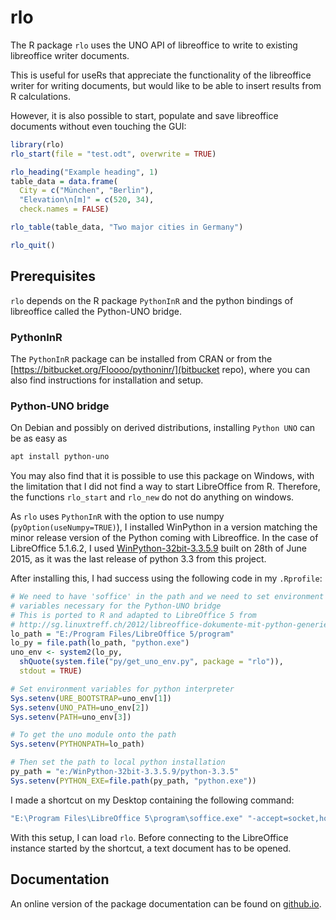 # rlo

The R package `rlo` uses the UNO API of libreoffice to write to existing
libreoffice writer documents.

This is useful for useRs that appreciate the functionality of the libreoffice
writer for writing documents, but would like to be able to insert results from
R calculations.

However, it is also possible to start, populate and save libreoffice documents
without even touching the GUI:

```r
library(rlo)
rlo_start(file = "test.odt", overwrite = TRUE)

rlo_heading("Example heading", 1)
table_data = data.frame(
  City = c("München", "Berlin"),
  "Elevation\n[m]" = c(520, 34),
  check.names = FALSE)

rlo_table(table_data, "Two major cities in Germany")

rlo_quit()
```

## Prerequisites

`rlo` depends on the R package `PythonInR` and the python bindings of
libreoffice called the Python-UNO bridge.

### PythonInR

The `PythonInR` package can be installed from CRAN or from the
[https://bitbucket.org/Floooo/pythoninr/](bitbucket repo), where you can also
find instructions for installation and setup.

### Python-UNO bridge

On Debian and possibly on derived distributions, installing `Python UNO` can be
as easy as

```bash
apt install python-uno
```

You may also find that it is possible to use this package on Windows, with the
limitation that I did not find a way to start LibreOffice from R. Therefore,
the functions `rlo_start` and `rlo_new` do not do anything on windows.

As `rlo` uses `PythonInR` with the option to use numpy (`pyOption(useNumpy=TRUE)`),
I installed WinPython in a version matching the minor release version of the Python
coming with Libreoffice. In the case of LibreOffice 5.1.6.2, I used
[WinPython-32bit-3.3.5.9](https://github.com/winpython/winpython/releases/tag/1.2.20150628b)
built on 28th of June 2015, as it was the last release of python 3.3 from this project.

After installing this, I had success using the following code in my `.Rprofile`:

```r
# We need to have 'soffice' in the path and we need to set environment
# variables necessary for the Python-UNO bridge
# This is ported to R and adapted to LibreOffice 5 from 
# http://sg.linuxtreff.ch/2012/libreoffice-dokumente-mit-python-generieren/
lo_path = "E:/Program Files/LibreOffice 5/program"
lo_py = file.path(lo_path, "python.exe")
uno_env <- system2(lo_py, 
  shQuote(system.file("py/get_uno_env.py", package = "rlo")),
  stdout = TRUE)

# Set environment variables for python interpreter
Sys.setenv(URE_BOOTSTRAP=uno_env[1])
Sys.setenv(UNO_PATH=uno_env[2])
Sys.setenv(PATH=uno_env[3])

# To get the uno module onto the path
Sys.setenv(PYTHONPATH=lo_path)

# Then set the path to local python installation
py_path = "e:/WinPython-32bit-3.3.5.9/python-3.3.5"
Sys.setenv(PYTHON_EXE=file.path(py_path, "python.exe"))
```
I made a shortcut on my Desktop containing the following command:

```cmd
"E:\Program Files\LibreOffice 5\program\soffice.exe" "-accept=socket,host=localhost,port=8100;urp;"
```
With this setup, I can load `rlo`. Before connecting to the LibreOffice
instance started by the shortcut, a text document has to be opened.

## Documentation

An online version of the package documentation can be found on [github.io](https://jranke.github.io/rlo).
